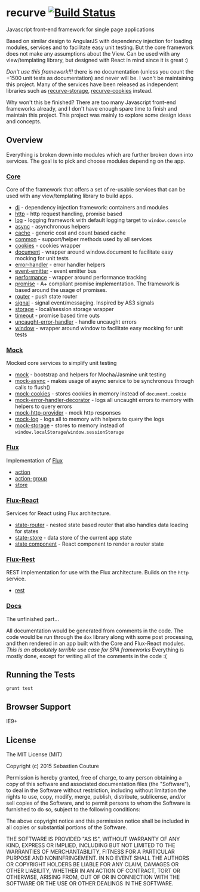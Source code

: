 recurve  [![Build Status](https://secure.travis-ci.org/sebastiencouture/recurve.png?branch=master)](https://travis-ci.org/sebastiencouture/recurve)
=======

Javascript front-end framework for single page applications

Based on similar design to AngularJS with dependency injection for loading modules, services and to facilitate easy
unit testing. But the core framework does not make any assumptions about the View. Can be used with any view/templating
library, but designed with React in mind since it is great :)

*Don't use this framework!!!* there is no documentation (unless you count the +1500 unit tests as documentation) and never will be. I won't be maintaining this project. Many of the
services have been released as independent libraries such as [recurve-storage](http://github.com/sebastiencouture/recurve-storage),
[recurve-cookies](http://github.com/sebastiencouture/recurve-cookies) instead.

Why won't this be finished? There are too many Javascript front-end frameworks already, and I don't have enough
spare time to finish and maintain this project. This project was mainly to explore some design ideas and concepts.

## Overview

Everything is broken down into modules which are further broken down into services. The goal is to pick and choose modules
depending on the app.

### [Core](src/core)

Core of the framework that offers a set of re-usable services that can be used with any view/templating library to build
apps.

* [di](src/core/di) - dependency injection framework: containers and modules
* [http](src/core/http) - http request handling, promise based
* [log](src/core/log) - logging framework with default logging target to `window.console`
* [async](src/core/async.js) - asynchronous helpers
* [cache](src/core/cache.js) - generic cost and count based cache
* [common](src/core/commnon.js) - support/helper methods used by all services
* [cookies](src/core/cookies.js) - cookies wrapper
* [document](src/core/document.js) - wrapper around window.document to facilitate easy mocking for unit tests
* [error-handler](src/core/error-handler.js) - error handler helpers
* [event-emitter](src/core/event-emitter.js) - event emitter bus
* [performance](src/core/performance.js) - wrapper around performance tracking
* [promise](src/core/promise.js) - A+ compliant promise implementation. The framework is based around the usage of promises.
* [router](src/core/router.js) - push state router
* [signal](src/core/signal.js) - signal event/messaging. Inspired by AS3 signals
* [storage](src/core/storage.js) - local/session storage wrapper
* [timeout](src/core/timeout.js) - promise based time outs
* [uncaught-error-handler](src/core/uncaught-error-handler.js) - handle uncaught errors
* [window](src/core/window.js) - wrapper around window to facilitate easy mocking for unit tests

### [Mock](src/mock)

Mocked core services to simplify unit testing

* [mock](src/mock/mock.js) - bootstrap and helpers for Mocha/Jasmine unit testing
* [mock-async](src/mock/mock-async.js) - makes usage of async service to be synchronous through calls to flush()
* [mock-cookies](src/mock/mock-cookies.js) - stores cookies in memory instead of `document.cookie`
* [mock-error-handler-decorator](src/mock/mock-error-handler-decorator.js) - logs all uncaught errors to memory with helpers to query errors
* [mock-http-provider](src/mock/mock-http-provider.js) - mock http responses
* [mock-log](src/mock/mock-log.js) - logs all to memory with helpers to query the logs
* [mock-storage](src/mock/mock-storage.js) - stores to memory instead of `window.localStorage`/`window.sessionStorage`


### [Flux](src/flux)

Implementation of [Flux](https://facebook.github.io/react/docs/flux-overview.html)

* [action](src/flux/action.js)
* [action-group](src/flux/action-group.js)
* [store](src/flux/store.js)

### [Flux-React](src/flux-react)

Services for React using Flux architecture.

* [state-router](src/flux-react/state-router.js) - nested state based router that also handles data loading for states
* [state-store](src/flux-react/state-store.js) - data store of the current app state
* [state component](src/flux-react/components/state.js) - React component to render a router state

### [Flux-Rest](src/flux-rest)

REST implementation for use with the Flux architecture. Builds on the `http` service.

* [rest](src/flux-rest/flux-rest.js)

### [Docs](docs)

The unfinished part...

All documentation would be generated from comments in the code. The code would be run through the `dox` library along with some post processing,
and then rendered in an app built with the Core and Flux-React modules. *This is an absolutely terrible use case for SPA frameworks*
Everything is mostly done, except for writing all of the comments in the code :(

## Running the Tests

```
grunt test
```

## Browser Support

IE9+

## License

The MIT License (MIT)

Copyright (c) 2015 Sebastien Couture

Permission is hereby granted, free of charge, to any person obtaining a copy of
this software and associated documentation files (the "Software"), to deal in
the Software without restriction, including without limitation the rights to
use, copy, modify, merge, publish, distribute, sublicense, and/or sell copies of
the Software, and to permit persons to whom the Software is furnished to do so,
subject to the following conditions:

The above copyright notice and this permission notice shall be included in all
copies or substantial portions of the Software.

THE SOFTWARE IS PROVIDED "AS IS", WITHOUT WARRANTY OF ANY KIND, EXPRESS OR
IMPLIED, INCLUDING BUT NOT LIMITED TO THE WARRANTIES OF MERCHANTABILITY, FITNESS
FOR A PARTICULAR PURPOSE AND NONINFRINGEMENT. IN NO EVENT SHALL THE AUTHORS OR
COPYRIGHT HOLDERS BE LIABLE FOR ANY CLAIM, DAMAGES OR OTHER LIABILITY, WHETHER
IN AN ACTION OF CONTRACT, TORT OR OTHERWISE, ARISING FROM, OUT OF OR IN
CONNECTION WITH THE SOFTWARE OR THE USE OR OTHER DEALINGS IN THE SOFTWARE.